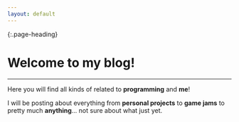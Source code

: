 ```yaml
---
layout: default
---
```


{:.page-heading}
# Welcome to my blog!
---

Here you will find all kinds of related to **programming** and **me**!

I will be posting about everything from **personal projects** to **game jams** to pretty much **anything**... not sure about what just yet.
